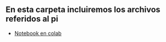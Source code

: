 ## En esta carpeta incluiremos los archivos referidos al pi

 - [Notebook en colab](https://colab.research.google.com/drive/1uKg2EnlkGC3zakc8Bntma2vvIyBUi3Ij?usp=sharing)
